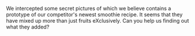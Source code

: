 We intercepted some secret pictures of which we believe contains a prototype of our competitor's newest smoothie recipe. It seems that they have mixed up more than just fruits eXclusively. Can you help us finding out what they added?

